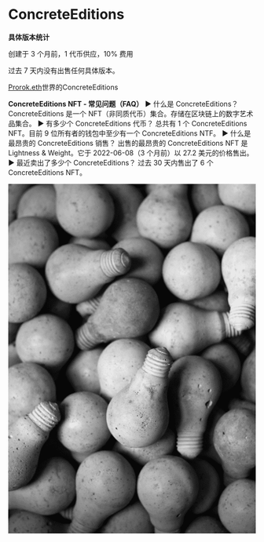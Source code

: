 # ConcreteEditions

**具体版本统计**

创建于 3 个月前，1 代币供应，10% 费用

过去 7 天内没有出售任何具体版本。

[Prorok.eth](https://twitter.com/proroketh)世界的ConcreteEditions

**ConcreteEditions NFT - 常见问题（FAQ）**
▶ 什么是 ConcreteEditions？
ConcreteEditions 是一个 NFT（非同质代币）集合。存储在区块链上的数字艺术品集合。
▶ 有多少个 ConcreteEditions 代币？
总共有 1 个 ConcreteEditions NFT。目前 9 位所有者的钱包中至少有一个 ConcreteEditions NTF。
▶ 什么是最昂贵的 ConcreteEditions 销售？
出售的最昂贵的 ConcreteEditions NFT 是 Lightness & Weight。它于 2022-06-08（3 个月前）以 27.2 美元的价格售出。
▶ 最近卖出了多少个 ConcreteEditions？
过去 30 天内售出了 6 个 ConcreteEditions NFT。

![unnamed](unnamed.png)
